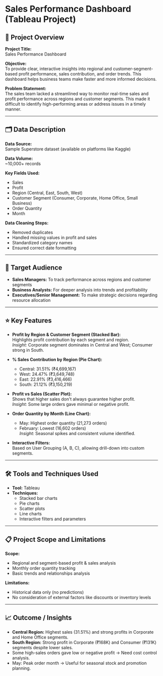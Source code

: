 # Sales Performance Dashboard (Tableau Project)

## 📌 Project Overview

**Project Title:**  
Sales Performance Dashboard

**Objective:**  
To provide clear, interactive insights into regional and customer-segment-based profit performance, sales contribution, and order trends. This dashboard helps business teams make faster and more informed decisions.

**Problem Statement:**  
The sales team lacked a streamlined way to monitor real-time sales and profit performance across regions and customer segments. This made it difficult to identify high-performing areas or address issues in a timely manner.

---

## 🗂️ Data Description

**Data Source:**  
Sample Superstore dataset (available on platforms like Kaggle)

**Data Volume:**  
~10,000+ records

**Key Fields Used:**

- Sales
- Profit
- Region (Central, East, South, West)
- Customer Segment (Consumer, Corporate, Home Office, Small Business)
- Order Quantity
- Month

**Data Cleaning Steps:**

- Removed duplicates
- Handled missing values in profit and sales
- Standardized category names
- Ensured correct date formatting

---

## 🎯 Target Audience

- **Sales Managers:** To track performance across regions and customer segments
- **Business Analysts:** For deeper analysis into trends and profitability
- **Executives/Senior Management:** To make strategic decisions regarding resource allocation

---

## ⭐ Key Features

- **Profit by Region & Customer Segment (Stacked Bar):**  
  Highlights profit contribution by each segment and region.  
  *Insight:* Corporate segment dominates in Central and West; Consumer strong in South.

- **% Sales Contribution by Region (Pie Chart):**  
  - Central: 31.51% (₹4,699,167)  
  - West: 24.47% (₹3,649,748)  
  - East: 22.91% (₹3,416,466)  
  - South: 21.12% (₹3,150,219)

- **Profit vs Sales (Scatter Plot):**  
  Shows that higher sales don't always guarantee higher profit.  
  *Insight:* Some large orders gave minimal or negative profit.

- **Order Quantity by Month (Line Chart):**  
  - May: Highest order quantity (21,273 orders)  
  - February: Lowest (16,602 orders)  
  *Insight:* Seasonal spikes and consistent volume identified.

- **Interactive Filters:**  
  Based on User Grouping (A, B, C), allowing drill-down into custom segments.

---

## 🛠️ Tools and Techniques Used

- **Tool:** Tableau
- **Techniques:**  
  - Stacked bar charts  
  - Pie charts  
  - Scatter plots  
  - Line charts  
  - Interactive filters and parameters  

---

## 📋 Project Scope and Limitations

**Scope:**

- Regional and segment-based profit & sales analysis
- Monthly order quantity tracking
- Basic trends and relationships analysis

**Limitations:**

- Historical data only (no predictions)
- No consideration of external factors like discounts or inventory levels

---

## 📈 Outcome / Insights

- **Central Region:** Highest sales (31.51%) and strong profits in Corporate and Home Office segments.
- **South Region:** Strong profit in Corporate (₹168K) and Consumer (₹131K) segments despite lower sales.
- Some high-sales orders gave low or negative profit → Need cost control analysis.
- May: Peak order month → Useful for seasonal stock and promotion planning.
